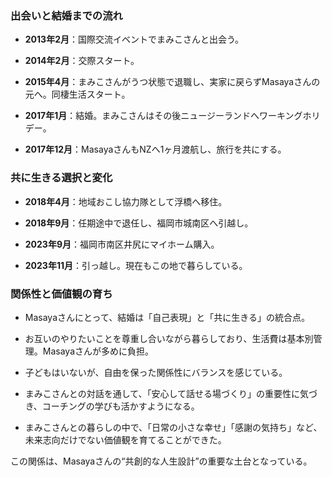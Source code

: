 
### 出会いと結婚までの流れ

- **2013年2月**：国際交流イベントでまみこさんと出会う。
    
- **2014年2月**：交際スタート。
    
- **2015年4月**：まみこさんがうつ状態で退職し、実家に戻らずMasayaさんの元へ。同棲生活スタート。
    
- **2017年1月**：結婚。まみこさんはその後ニュージーランドへワーキングホリデー。
    
- **2017年12月**：MasayaさんもNZへ1ヶ月渡航し、旅行を共にする。
    

### 共に生きる選択と変化

- **2018年4月**：地域おこし協力隊として浮橋へ移住。
    
- **2018年9月**：任期途中で退任し、福岡市城南区へ引越し。
    
- **2023年9月**：福岡市南区井尻にマイホーム購入。
    
- **2023年11月**：引っ越し。現在もこの地で暮らしている。
    

### 関係性と価値観の育ち

- Masayaさんにとって、結婚は「自己表現」と「共に生きる」の統合点。
    
- お互いのやりたいことを尊重し合いながら暮らしており、生活費は基本別管理。Masayaさんが多めに負担。
    
- 子どもはいないが、自由を保った関係性にバランスを感じている。
    
- まみこさんとの対話を通して、「安心して話せる場づくり」の重要性に気づき、コーチングの学びも活かすようになる。
    
- まみこさんとの暮らしの中で、「日常の小さな幸せ」「感謝の気持ち」など、未来志向だけでない価値観を育てることができた。
    

この関係は、Masayaさんの“共創的な人生設計”の重要な土台となっている。